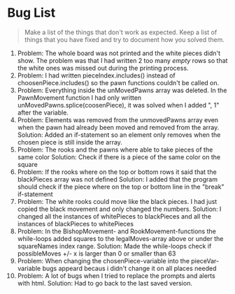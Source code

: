 # Bug List

> Make a list of the things that don't work as expected. Keep a list of things that you have fixed and try to document how you solved them.

1. Problem: The whole board was not printed and the white pieces didn't show. The problem was that I had written 2 too many *empty* rows so that the white ones was missed out during the printing process.
2. Problem: I had written pieceIndex.includes() instead of choosenPiece.includes() so the pawn functions couldn't be called on.
3. Problem: Everything inside the unMovedPawns array was deleted. In the PawnMovement function I had only written unMovedPawns.splice(coosenPiece), it was solved when I added ", 1" after the variable.
4. Problem: Elements was removed from the unmovedPawns array even when the pawn had already been moved and removed from the array.
   Solution: Added an if-statement so an element only removes when the chosen piece is still inside the array.
5. Problem: The rooks and the pawns where able to take pieces of the same color
   Solution: Check if there is a piece of the same color on the square
6. Problem: If the rooks where on the top or bottom rows it said that the blackPieces array was not defined
   Solution: I added that the program should check if the piece where on the top or bottom line in the "break" if-statement
7. Problem: The white rooks could move like the black pieces. I had just copied the black movement and only changed the numbers.
   Solution: I changed all the instances of whitePieces to blackPieces and all the instances of blackPieces to whitePieces
8. Problem: In the BishopMovement- and RookMovement-functions the while-loops added squares to the legalMoves-array above or under the squareNames index range.
   Solution: Made the while-loops check if possibleMoves +/- x is larger than 0 or smaller than 63
9. Problem: When changing the chosenPiece-variable into the pieceVar-variable bugs appeard becaus i didn't change it on all places needed
10. Problem: A lot of bugs when I tried to replace the prompts and alerts with html.
    Solution: Had to go back to the last saved version.
